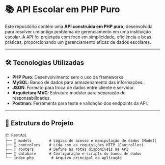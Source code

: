 # 📚 API Escolar em PHP Puro

Este repositório contém uma **API construída em PHP puro**, desenvolvida para resolver um antigo problema de gerenciamento em uma instituição escolar. A API foi projetada com foco em simplicidade, eficiência e boas práticas, proporcionando um gerenciamento eficaz de dados escolares.

---

## 🛠️ Tecnologias Utilizadas

- **PHP Puro**: Desenvolvimento sem o uso de frameworks.
- **MySQL**: Banco de dados para armazenamento das informações.
- **JSON**: Formato para troca de dados entre cliente e servidor.
- **Arquitetura MVC**: Estrutura modular para separação de responsabilidades.
- **Postman**: Ferramenta para teste e validação dos endpoints da API.

---

## 📂 Estrutura do Projeto

```plaintext
📦 RestApi
├── 📂 models        # Lógica de acesso e manipulação de dados (Model)
├── 📂 controlers    # Lida com as requisições HTTP (Controller)
├── 📂 routers       # Define as rotas disponíveis na API
├── 📂 database      # Configuração e scripts do banco de dados
└── index.php        # Arquivo principal da aplicação
